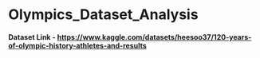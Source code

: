 # Olympics_Dataset_Analysis
#### Dataset Link - https://www.kaggle.com/datasets/heesoo37/120-years-of-olympic-history-athletes-and-results
